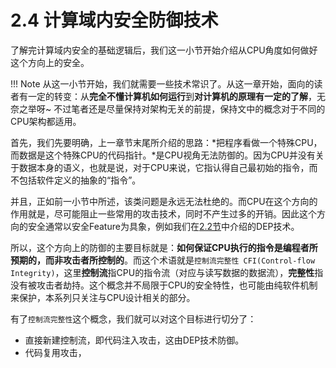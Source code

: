 # 2.4 计算域内安全防御技术

了解完计算域内安全的基础逻辑后，我们这一小节开始介绍从CPU角度如何做好这个方向上的安全。

!!! Note
    从这一小节开始，我们就需要一些技术常识了。从这一章开始，面向的读者有一定的转变：从**完全不懂计算机如何运行**到**对计算机的原理有一定的了解**，无奈之举呀~ 不过笔者还是尽量保持对架构无关的前提，保持文中的概念对于不同的CPU架构都适用。

首先，我们先要明确，上一章节末尾所介绍的思路：*把程序看做一个特殊CPU，而数据是这个特殊CPU的代码指针。*是CPU视角无法防御的。因为CPU并没有关于数据本身的语义，也就是说，对于CPU来说，它指认得自己最初始的指令，而不包括软件定义的抽象的“指令”。

并且，正如前一小节中所述，该类问题是永远无法杜绝的。而CPU在这个方向的作用就是，尽可能阻止一些常用的攻击技术，同时不产生过多的开销。因此这个方向的安全通常以安全Feature为具象，例如我们在[2.2节](../2%20%E8%AE%A1%E7%AE%97%E5%9F%9F%E5%86%85%E5%AE%89%E5%85%A8/2.2%20%E5%8C%BA%E5%88%86%E6%95%B0%E6%8D%AE%E4%B8%8E%E4%BB%A3%E7%A0%81.md)中介绍的DEP技术。

所以，这个方向上的防御的主要目标就是：**如何保证CPU执行的指令是编程者所预期的，而非攻击者所控制的**。而这个术语就是`控制流完整性 CFI(Control-flow Integrity)`，这里**控制流**指CPU的指令流（对应与读写数据的数据流），**完整性**指没有被攻击者劫持。这个概念并不局限于CPU的安全特性，也可能由纯软件机制来保护，本系列只关注与CPU设计相关的部分。

有了`控制流完整性`这个概念，我们就可以对这个目标进行切分了：

+ 直接新建控制流，即代码注入攻击，这由DEP技术防御。
+ 代码复用攻击，
